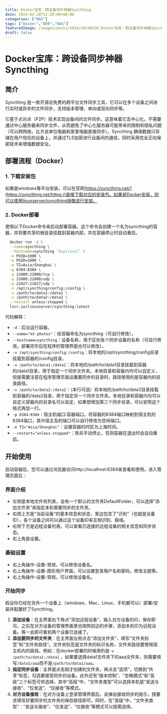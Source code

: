 ```yaml
---
title: Docker宝库：跨设备同步神器Syncthing
date: 2024-02-28T12:20:00+08:00
categories: ["NAS"]
tags: ["Docker","同步","NAS"]
featuredImage: /images/posts/2024/20240228_Docker宝库：跨设备同步神器Syncthing.jpg
draft: false
---
```



# Docker宝库：跨设备同步神器Syncthing

## 简介

Syncthing 是一款开源且免费的跨平台文件同步工具，它可以在多个设备之间进行实时或异步的文件同步，支持版本管理、单向或双向同步等。

它基于点对点（P2P）技术实现设备间的文件同步。这意味着它去中心化，不需要通过中心服务器来同步文件，从而避免了中心化服务器可能带来的限制和隐私问题（可以跨网络，比方说单位电脑和家里电脑直接同步）。Syncthing 确保数据只存储在用户信任的设备上，并通过TLS加密进行设备间的通信，同时采用完全正向保密技术来增强数据安全。

## 部署流程（Docker）

### 1. 下载安装包

如果是windows等平台安装，可以在官网[https://syncthing.net/](https://syncthing.net/https:/)直接下载对应的安装包。如果是Docker安装，则可以使用linuxserver/syncthing镜像进行安装。

### 2. Docker部署

使用以下Docker命令来启动部署容器。这个命令会创建一个名为syncthing的容器，并将要共享的根目录挂载到容器内部，并在容器停止时自动重启。

```bash
  docker run -d \
  --name=syncthing \
  --hostname=syncthing `#optional` \
  -e PUID=1000 \
  -e PGID=1000 \
  -e TZ=Asia/Shanghai \
  -p 8384:8384 \
  -p 22000:22000/tcp \
  -p 22000:22000/udp \
  -p 21027:21027/udp \
  -v /opt/syncthing/config:/config \
  -v /path/to/data1:/data1 \
  -v /path/to/data2:/data2 \
  --restart unless-stopped \
  lscr.io/linuxserver/syncthing:latest
```

代码解释：

* `-d`：后台运行容器。
* `--name="mt-photos"`：给容器命名为syncthing（可自行修改）。
* `--hostname=syncthing`：设备名称，用于区别各个同步设备的名称（可自行修改。部署完毕后在程序的管理界面也可以修改）。
* `-v /opt/syncthing/config:/config`：将本地的/opt/syncthing/config目录挂载到容器的/config目录。
* `-v /path/to/data1:/data1`：将本地的/path/to/data1目录挂载到容器的/data1目录，用于指定一个同步文件夹。本地目录和容器内均可以自定义，但是需要注意在程序管理页面设置要同步的目录时，路径使用的是容器内的目录路径。
* `-v /path/to/data2:/data2`：（本行可选）将本地的/path/to/data2目录挂载到容器的/data2目录，用于指定另一个同步文件夹。本地目录和容器内均可以自定义容器内的目录名可以自定，如果想增加第三个同步目录，可以安照这个格式再加一行。
* `-p 8384:8384`：宿主机端口:容器端口。将容器的8384端口映射到宿主机的8384端口，其中宿主及的端口可以自行修改为空闲端口。
* `-e TZ="Asia/Shanghai"`：设置容器的时区为上海时间。
* `--restart="unless-stopped"`：除非手动停止，否则容器在退出时会自动重启。

## 开始使用

启动容器后，您可以通过浏览器访问http://localhost:8384来查看和使用。进入管理页面后：

### 界面介绍

* 左侧是本地文件夹列表，会有一个默认的文件夹DefaultFolder，可以选择“添加文件夹”来指定本机需要同步的文件夹。
* 右侧上方是“当前设备”的基本信息和状态，里边包含了“识别”（也就是设备ID），各个设备之间可以通过这个设备ID来互相识别、联络。
* 右侧下方是远程设备列表。可以查看已连接的远程设备的相关信息和同步状态。
* 右上角是设置。

### 基础设置

* 右上角操作-设置-常规，可以修改设备名。
* 右上角操作-设置-图形用户界面，可以设置登录用户名和密码，修改主题等。
* 右上角操作-设置-常规，可以修改设备名。

### 开始同步

假设你已经在另外一个设备上（windows、Mac、Linux、手机都可以）部署/安装并配置好了Syncthing。

1. **添加设备**：在主界面右下角点“添加远程设备”，输入对方设备的ID，保存即可。之后在对方设备的管理界面里也按照前边的步骤，添加本机ID为远程设备。等一会即可看到两个设备已连接了。
2. **添加要同步的文件夹**：在主界面左侧点击“添加文件夹”，填写“文件夹标签”和“文件夹路径”。文件夹标签是文件夹的标识名称，文件夹路径要使用宿主机内的路径。例如：在docker部署的时候用的是`-v /path/to/data1:/data1` ，如果要选择data1文件夹下的aaa文件夹，则需要填写`/data1/aaa`而不是`/path/to/data1/aaa`。
3. **指定同步设备**：主界面点击刚才创建的文件夹，再点击“选项”，切换到“共享”标签，勾选要接受同步的设备。此外还有“版本控制”、“忽略模式”和“高级”三个标签可供选择。其中“高级”中，“文件夹类型”可以选择本机是“发送与接收”、“仅发送”、“仅接收”等模式。
4. **对方设备接收**：在对方设备上登录管理界面后，会弹出接收同步的提示，按要求填写好要同步的文件夹的保存路径即可，同时，在“高级”中，“文件夹类型”：“发送与接收”、“仅发送”、“仅接收”等模式可以按需选择。
